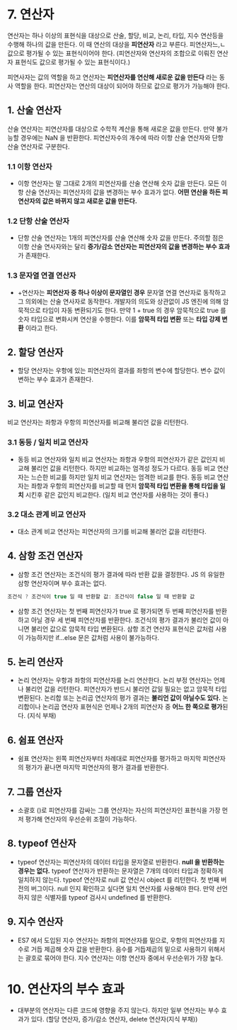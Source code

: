 # 7. 연산자
연산자는 하나 이상의 표현식을 대상으로 산술, 할당, 비교, 논리, 타입, 지수 연산등을 수행해 하나의 값을 만든다. 이 때 연산의 대상을 **피연산자** 라고 부른다. 피연산자느,ㄴ 값으로 평가될 수 있는 표현식이어야 한다. (피연산자와 연산자의 조합으로 이뤄진 연산자 표현식도 값으로 평가될 수 있는 표현식이다.)

피연사자는 값의 역할을 하고 연산자는 **피연산자를 연산해 새로운 값을 만든다** 라는 동사 역할을 한다. 피연산자는 연산의 대상이 되어야 하므로 값으로 평가가 가능해야 한다.

## 1. 산술 연산자
산술 연산자는 피연산자를 대상으로 수학적 계산을 통해 새로운 값을 만든다. 만약 불가능할 경우에는 NaN 을 반환한다. 피연산자수의 개수에 따라 이항 산술 연산자와 단항 산술 연산자로 구분한다.

### 1.1 이항 연산자
- 이항 연산자는 말 그대로 2개의 피연산자를 산술 연산해 숫자 값을 만든다. 모든 이항 산술 연산자는 피연산자의 값을 변경하는 부수 효과가 없다. **어떤 연산을 하든 피연산자의 값은 바뀌지 않고 새로운 값을 만든다.**

### 1.2 단항 산술 연산자
- 단항 산술 연산자는 1개의 피연산자를 산술 연산해 숫자 값을 만든다. 주의할 점은 이항 산술 연사자와는 달리 **증가/감소 연산자는 피연산자의 값을 변경하는 부수 효과**가 존재한다.

### 1.3 문자열 연결 연산자
- +연산자는 **피연산자 중 하나 이상이 문자열인 경우** 문자열 연결 연산자로 동작하고 그 의외에는 산술 연사자로 동작한다. 개발자의 의도와 상관없이 JS 엔진에 의해 암묵적으로 타입이 자동 변환되기도 한다. 만약 1 + true 의 경우 암묵적으로 true 를 숫자 타입으로 변화시켜 연산을 수행한다. 이를 **암묵적 타입 변환** 또는 **타입 강제 변환** 이라고 한다.

## 2. 할당 연산자
- 할당 연산자는 우항에 있는 피연산자의 결과를 좌항의 변수에 할당한다. 변수 값이 변하는 부수 효과가 존재한다.

## 3. 비교 연산자
비교 연산자는 좌항과 우항의 피연산자를 비교해 불리언 값을 리턴한다.
### 3.1 동등 / 일치 비교 연산자
- 동등 비교 연산자와 일치 비교 연산자는 좌항과 우항의 피연산자가 같은 값인지 비교해 불리언 값을 리턴한다. 하지만 비교하는 엄격성 정도가 다르다. 동등 비교 연산자는 느슨한 비교를 하지만 일치 비교 연산자는 엄격한 비교를 한다. 동등 비교 연산자는 좌항과 우항의 피연산자를 비교할 때 먼저 **암묵적 타입 변환을 통해 타입을 일치** 시킨후 같은 값인지 비교한다. (일치 비교 연산자를 사용하는 것이 좋다.)

### 3.2 대소 관계 비교 연산자
- 대소 관계 비교 연산자는 피연산자의 크기를 비교해 불리언 값을 리턴한다.

## 4. 삼항 조건 연산자
- 삼항 조건 연산자는 조건식의 평가 결과에 따라 반환 값을 결정한다. JS 의 유일한 삼항 연산자이며 부수 효과는 없다.

```javascript
조건식 ? 조건식이 true 일 때 반환할 값: 조건식이 false 일 때 반환할 값
```

- 삼항 조건 연산자는 첫 번째 피연산자가 true 로 평가되면 두 번째 피연산자를 반환하고 아닐 경우 세 번째 피연산자를 반환한다. 조건식의 평가 결과가 불리언 값이 아니면 불리언 값으로 암묵적 타입 변환된다. 삼항 조건 연산자 표현식은 값처럼 사용이 가능하지만 if...else 문은 값처럼 사용이 불가능하다.

## 5. 논리 연산자
- 논리 연산자는 우항과 좌항의 피연산자를 논리 연산한다. 논리 부정 연산자는 언제나 불리언 값을 리턴한다. 피연산자가 반드시 불리언 값일 필요는 없고 암묵적 타입 변환된다. 논리합 또는 논리곱 연산자의 평가 결과는 **불리언 값이 아닐수도 있다.** 논리합이나 논리곱 연산자 표현식은 언제나 2개의 피연산자 중 **어느 한 쪽으로 평가**된다. (지식 부채)

## 6. 쉼표 연산자
- 쉼표 연산자는 왼쪽 피연산자부터 차례대로 피연산자를 평가하고 마지막 피연산자의 평가가 끝나면 마지막 피연산자의 평가 결과를 반환한다.

## 7. 그룹 연산자
- 소괄호 ()로 피연산자를 감싸는 그룹 연산자는 자신의 피연산자인 표현식을 가장 먼저 평가해 연산자의 우선순위 조절이 가능하다.

## 8. typeof 연산자
- typeof 연산자는 피연산자의 데이터 타입을 문자열로 반환한다. **null 을 반환하는 경우는 없다.** typeof 연산자가 반환하는 문자열은 7개의 데이터 타입과 정확하게 일치하지 않는다. typeof 연산자로 null 값 연산시 object 를 리턴한다. 첫 번째 버전의 버그이다. null 인지 확인하고 싶다면 일치 연산자를 사용해야 한다. 만약 선언하지 않은 식별자를 typeof 검사시 undefined 를 반환한다.

## 9. 지수 연산자
- ES7 에서 도입된 지수 연산자는 좌항의 피연산자를 밑으로, 우항의 피연산자를 지수로 거듭 제곱해 숫자 값을 반환한다. 음수를 거듭제곱의 밑으로 사용하기 위해서는 괄호로 묶어야 한다. 지수 연산자는 이항 연산자 중에서 우선순위가 가장 높다.

# 10. 연산자의 부수 효과
- 대부분의 연산자는 다른 코드에 영향을 주지 않는다. 하지만 일부 연산자는 부수 효과가 있다. (할당 연산자, 증가/감소 연산자, delete 연산자(지식 부채))



